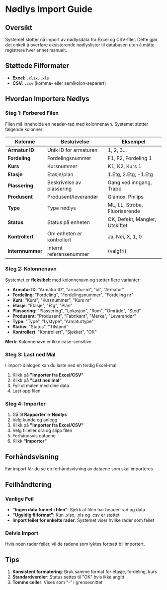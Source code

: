 # Nødlys Import Guide

## Oversikt

Systemet støtter nå import av nødlysdata fra Excel og CSV-filer. Dette gjør det enkelt å overføre eksisterende nødlyslister til databasen uten å måtte registrere hver enhet manuelt.

## Støttede Filformater

- **Excel**: `.xlsx`, `.xls`
- **CSV**: `.csv` (komma- eller semikolon-separert)

## Hvordan Importere Nødlys

### Steg 1: Forbered Filen

Filen må inneholde en header-rad med kolonnenavn. Systemet støtter følgende kolonner:

| Kolonne | Beskrivelse | Eksempel |
|---------|-------------|----------|
| **Armatur ID** | Unik ID for armaturen | 1, 2, 3... |
| **Fordeling** | Fordelingsnummer | F1, F2, Fordeling 1 |
| **Kurs** | Kursnummer | K1, K2, Kurs 1 |
| **Etasje** | Etasje/plan | 1.Etg, 2.Etg, -1.Etg |
| **Plassering** | Beskrivelse av plassering | Gang ved inngang, Trapp |
| **Produsent** | Produsent/leverandør | Glamox, Philips |
| **Type** | Type nødlys | ML, LL, Strobe, Fluoriserende |
| **Status** | Status på enheten | OK, Defekt, Mangler, Utskiftet |
| **Kontrollert** | Om enheten er kontrollert | Ja, Nei, X, 1, 0 |
| **Internnummer** | Internt referansenummer | (valgfri) |

### Steg 2: Kolonnenavn

Systemet er **fleksibelt** med kolonnenavn og støtter flere varianter:

- **Armatur ID**: "Armatur ID", "armatur-id", "id", "Armatur"
- **Fordeling**: "Fordeling", "Fordelingsnummer", "Fordeling nr"
- **Kurs**: "Kurs", "Kursnummer", "Kurs nr"
- **Etasje**: "Etasje", "Etg", "Plan"
- **Plassering**: "Plassering", "Lokasjon", "Rom", "Område", "Sted"
- **Produsent**: "Produsent", "Fabrikant", "Merke", "Leverandør"
- **Type**: "Type", "Lystype", "Armaturtype"
- **Status**: "Status", "Tilstand"
- **Kontrollert**: "Kontrollert", "Sjekket", "OK"

**Merk**: Kolonnenavn er ikke case-sensitive.

### Steg 3: Last ned Mal

I import-dialogen kan du laste ned en ferdig Excel-mal:

1. Klikk på **"Importer fra Excel/CSV"**
2. Klikk på **"Last ned mal"**
3. Fyll ut malen med dine data
4. Last opp filen

### Steg 4: Importer

1. Gå til **Rapporter → Nødlys**
2. Velg kunde og anlegg
3. Klikk på **"Importer fra Excel/CSV"**
4. Velg fil eller dra og slipp filen
5. Forhåndsvis dataene
6. Klikk **"Importer"**

## Forhåndsvisning

Før import får du se en forhåndsvisning av dataene som skal importeres.

## Feilhåndtering

### Vanlige Feil

- **"Ingen data funnet i filen"**: Sjekk at filen har header-rad og data
- **"Ugyldig filformat"**: Kun .xlsx, .xls og .csv er støttet
- **Import feilet for enkelte rader**: Systemet viser hvilke rader som feilet

### Delvis Import

Hvis noen rader feiler, vil de radene som lyktes fortsatt bli importert.

## Tips

1. **Konsistent formatering**: Bruk samme format for etasje, fordeling, kurs
2. **Standardverdier**: Status settes til "OK" hvis ikke angitt
3. **Tomme celler**: Vises som "-" i grensesnittet
